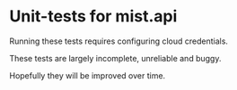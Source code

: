 # Unit-tests for mist.api

Running these tests requires configuring cloud credentials.

These tests are largely incomplete, unreliable and buggy.

Hopefully they will be improved over time.
